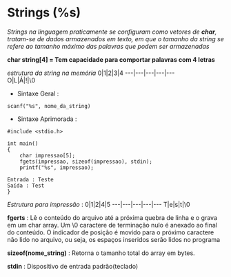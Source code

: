 # Strings (%s)
*Strings na linguagem praticamente se configuram como vetores de **char**, tratam-se de dados armazenados em texto, em que o tamanho da string se refere ao tamanho máximo das palavras que podem ser armazenadas*

**char string[4] = Tem capacidade para comportar palavras com 4 letras**

*estrutura da string na memória*
0|1|2|3|4
---|---|---|---|---       
O|L|Á|!|\0


* Sintaxe Geral :
```
scanf("%s", nome_da_string)
```
* Sintaxe Aprimorada :
```
#include <stdio.h>

int main()
{
    char impressao[5];
    fgets(impressao, sizeof(impressao), stdin);
    printf("%s", impressao);

Entrada : Teste
Saída : Test
}
```
*Estrutura para impressão* :
0|1|2|4|5
---|---|---|---|---
T|e|s|t|\0

**fgerts** : Lê o conteúdo do arquivo até a próxima quebra de linha e o grava em um char array. Um \0 caractere de terminação nulo é anexado ao final do conteúdo. O indicador de posição é movido para o próximo caractere não lido no arquivo, ou seja, os espaços inseridos serão lidos no programa

**sizeof(nome_string)** : Retorna o tamanho total do array em bytes.

**stdin** : Dispositivo de entrada padrão(teclado)



